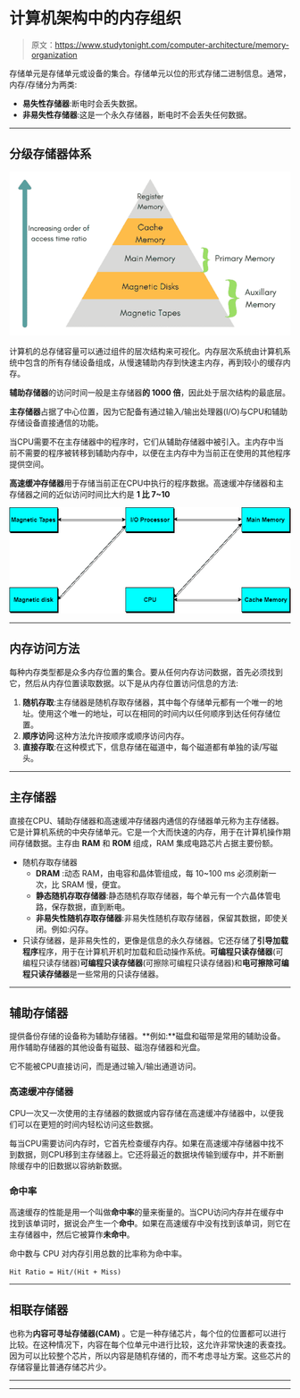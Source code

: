 # 计算机架构中的内存组织

> 原文：<https://www.studytonight.com/computer-architecture/memory-organization>

存储单元是存储单元或设备的集合。存储单元以位的形式存储二进制信息。通常，内存/存储分为两类:

*   **易失性存储器**:断电时会丢失数据。
*   **非易失性存储器**:这是一个永久存储器，断电时不会丢失任何数据。

* * *

## 分级存储器体系

![Memory Hierarchy](img/e81c73154d48beb03bc3f023b168bdc5.png)

计算机的总存储容量可以通过组件的层次结构来可视化。内存层次系统由计算机系统中包含的所有存储设备组成，从慢速辅助内存到快速主内存，再到较小的缓存内存。

**辅助存储器**的访问时间一般是主存储器**的 1000 倍**，因此处于层次结构的最底层。

**主存储器**占据了中心位置，因为它配备有通过输入/输出处理器(I/O)与CPU和辅助存储设备直接通信的功能。

当CPU需要不在主存储器中的程序时，它们从辅助存储器中被引入。主内存中当前不需要的程序被转移到辅助内存中，以便在主内存中为当前正在使用的其他程序提供空间。

**高速缓冲存储器**用于存储当前正在CPU中执行的程序数据。高速缓冲存储器和主存储器之间的近似访问时间比大约是 **1 比 7~10**

![Memory Organization](img/172a1749d90e5f2bd7093a42198f204f.png)

* * *

## 内存访问方法

每种内存类型都是众多内存位置的集合。要从任何内存访问数据，首先必须找到它，然后从内存位置读取数据。以下是从内存位置访问信息的方法:

1.  **随机存取**:主存储器是随机存取存储器，其中每个存储单元都有一个唯一的地址。使用这个唯一的地址，可以在相同的时间内以任何顺序到达任何存储位置。
2.  **顺序访问**:这种方法允许按顺序或顺序访问内存。
3.  **直接存取**:在这种模式下，信息存储在磁道中，每个磁道都有单独的读/写磁头。

* * *

## 主存储器

直接在CPU、辅助存储器和高速缓冲存储器内通信的存储器单元称为主存储器。它是计算机系统的中央存储单元。它是一个大而快速的内存，用于在计算机操作期间存储数据。主存由 **RAM** 和 **ROM** 组成，RAM 集成电路芯片占据主要份额。

*   随机存取存储器
    *   **DRAM** :动态 RAM，由电容和晶体管组成，每 10~100 ms 必须刷新一次，比 SRAM 慢，便宜。
    *   **静态随机存取存储器**:静态随机存取存储器，每个单元有一个六晶体管电路，保存数据，直到断电。
    *   **非易失性随机存取存储器**:非易失性随机存取存储器，保留其数据，即使关闭。例如:闪存。
*   只读存储器，是非易失性的，更像是信息的永久存储器。它还存储了**引导加载程序**程序，用于在计算机开机时加载和启动操作系统。**可编程只读存储器**(可编程只读存储器)**可编程只读存储器**(可擦除可编程只读存储器)和**电可擦除可编程只读存储器**是一些常用的只读存储器。

* * *

## 辅助存储器

提供备份存储的设备称为辅助存储器。**例如:**磁盘和磁带是常用的辅助设备。用作辅助存储器的其他设备有磁鼓、磁泡存储器和光盘。

它不能被CPU直接访问，而是通过输入/输出通道访问。

### 高速缓冲存储器

CPU一次又一次使用的主存储器的数据或内容存储在高速缓冲存储器中，以便我们可以在更短的时间内轻松访问这些数据。

每当CPU需要访问内存时，它首先检查缓存内存。如果在高速缓冲存储器中找不到数据，则CPU移到主存储器上。它还将最近的数据块传输到缓存中，并不断删除缓存中的旧数据以容纳新数据。

### 命中率

高速缓存的性能是用一个叫做**命中率**的量来衡量的。当CPU访问内存并在缓存中找到该单词时，据说会产生一个**命中**。如果在高速缓存中没有找到该单词，则它在主存储器中，然后它被算作**未命中**。

命中数与 CPU 对内存引用总数的比率称为命中率。

`Hit Ratio = Hit/(Hit + Miss)`

* * *

## 相联存储器

也称为**内容可寻址存储器(CAM)** 。它是一种存储芯片，每个位的位置都可以进行比较。在这种情况下，内容在每个位单元中进行比较，这允许非常快速的表查找。因为可以比较整个芯片，所以内容是随机存储的，而不考虑寻址方案。这些芯片的存储容量比普通存储芯片少。

* * *

* * *